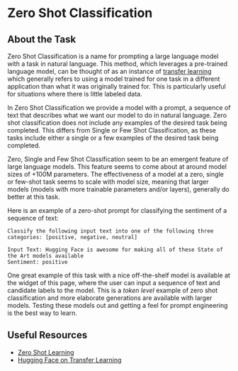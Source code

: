 # Zero Shot Classification

## About the Task

Zero Shot Classification is a name for prompting a large language model with a task in natural language. This method, which leverages a pre-trained language model, can be thought of as an instance of [transfer learning](https://www.youtube.com/watch?v=BqqfQnyjmgg) which generally refers to using a model trained for one task in a different application than what it was originally trained for. This is particularly useful for situations where there is little labeled data.

In Zero Shot Classification we provide a model with a prompt, a sequence of text that describes what we want our model to do in natural language. Zero shot classification does not include any examples of the desired task being completed. This differs from Single or Few Shot Classification, as these tasks include either a single or a few examples of the desired task being completed.

Zero, Single and Few Shot Classification seem to be an emergent feature of large language models. This feature seems to come about at around model sizes of +100M parameters. The effectiveness of a model at a zero, single or few-shot task seems to scale with model size, meaning that larger models (models with more trainable parameters and/or layers), generally do better at this task.


Here is an example of a zero-shot prompt for classifying the sentiment of a sequence of text:
```
Classify the following input text into one of the following three categories: [positive, negative, neutral]

Input Text: Hugging Face is awesome for making all of these State of the Art models available
Sentiment: positive

```

One great example of this task with a nice off-the-shelf model is available at the widget of this page, where the user can input a sequence of text and candidate labels to the model. This is a *token level* example of zero shot classification and more elaborate generations are available with larger models. Testing these models out and getting a feel for prompt engineering is the best way to learn. 


## Useful Resources
- [Zero Shot Learning](https://joeddav.github.io/blog/2020/05/29/ZSL.html)
- [Hugging Face on Transfer Learning](https://huggingface.co/course/en/chapter1/4?fw=pt#transfer-learning)

